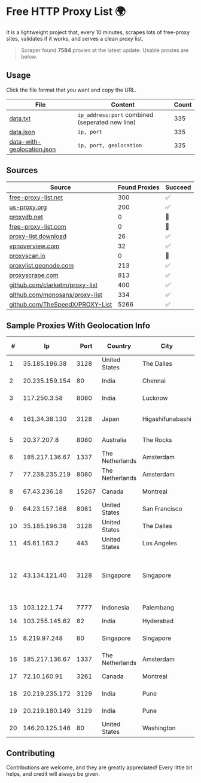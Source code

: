
# Free HTTP Proxy List 🌍

It is a lightweight project that, every 10 minutes, scrapes lots of free-proxy sites, validates if it works, and serves a clean proxy list.


> Scraper found **7584** proxies at the latest update. Usable proxies are below.

## Usage

Click the file format that you want and copy the URL.


|File|Content|Count|
|----|-------|-----|
|[data.txt](https://raw.githubusercontent.com/themiralay/Proxy-List-World/master/data.txt)|`ip_address:port` combined (seperated new line)|335|
|[data.json](https://raw.githubusercontent.com/themiralay/Proxy-List-World/master/data.json)|`ip, port`|335|
|[data-with-geolocation.json](https://raw.githubusercontent.com/themiralay/Proxy-List-World/master/data-with-geolocation.json)|`ip, port, geolocation`|335|

## Sources

|Source|Found Proxies|Succeed|
|------|-------------|-------|
|[free-proxy-list.net](https://free-proxy-list.net)|300|✅|
|[us-proxy.org](https://www.us-proxy.org)|200|✅|
|[proxydb.net](http://proxydb.net)|0|🚫|
|[free-proxy-list.com](https://free-proxy-list.com/?page=&port=&type%5B%5D=http&type%5B%5D=https&up_time=0&search=Search)|0|🚫|
|[proxy-list.download](https://www.proxy-list.download/HTTP)|26|✅|
|[vpnoverview.com](https://vpnoverview.com/privacy/anonymous-browsing/free-proxy-servers)|32|✅|
|[proxyscan.io](https://www.proxyscan.io)|0|🚫|
|[proxylist.geonode.com](https://proxylist.geonode.com/api/proxy-list?limit=300&page=1&sort_by=lastChecked&sort_type=desc&protocols=http,https)|213|✅|
|[proxyscrape.com](https://api.proxyscrape.com/v2/?request=displayproxies&protocol=http&timeout=10000&country=all&ssl=all&anonymity=all)|813|✅|
|[github.com/clarketm/proxy-list](https://raw.githubusercontent.com/clarketm/proxy-list/master/proxy-list-raw.txt)|400|✅|
|[github.com/monosans/proxy-list](https://raw.githubusercontent.com/monosans/proxy-list/main/proxies/http.txt)|334|✅|
|[github.com/TheSpeedX/PROXY-List](https://raw.githubusercontent.com/TheSpeedX/PROXY-List/master/http.txt)|5266|✅|


## Sample Proxies With Geolocation Info

|#|Ip|Port|Country|City|Internet Service Provider|
|-|--|----|-------|----|-------------------------|
|1|35.185.196.38|3128|United States|The Dalles|Google LLC|
|2|20.235.159.154|80|India|Chennai|Microsoft Corporation|
|3|117.250.3.58|8080|India|Lucknow|Bharat Sanchar Nigam Ltd|
|4|161.34.38.130|3128|Japan|Higashifunabashi|NTT PC Communications, Inc.|
|5|20.37.207.8|8080|Australia|The Rocks|Microsoft Corporation|
|6|185.217.136.67|1337|The Netherlands|Amsterdam|Hbing Limited|
|7|77.238.235.219|8080|The Netherlands|Amsterdam|Servers Tech Fzco|
|8|67.43.236.18|15267|Canada|Montreal|GloboTech Communications|
|9|64.23.157.168|8081|United States|San Francisco|DigitalOcean, LLC|
|10|35.185.196.38|3128|United States|The Dalles|Google LLC|
|11|45.61.163.2|443|United States|Los Angeles|FranTech Solutions|
|12|43.134.121.40|3128|Singapore|Singapore|Shenzhen Tencent Computer Systems Company Limited|
|13|103.122.1.74|7777|Indonesia|Palembang|PT. Java Digital Nusantara|
|14|103.255.145.62|82|India|Hyderabad|Pioneer Elabs Ltd|
|15|8.219.97.248|80|Singapore|Singapore|Alibaba (US) Technology Co., Ltd.|
|16|185.217.136.67|1337|The Netherlands|Amsterdam|Hbing Limited|
|17|72.10.160.91|3261|Canada|Montreal|GloboTech Communications|
|18|20.219.235.172|3129|India|Pune|Microsoft Corporation|
|19|20.219.180.149|3129|India|Pune|Microsoft Corporation|
|20|146.20.125.146|80|United States|Washington|Rackspace Hosting|



## Contributing

Contributions are welcome, and they are greatly appreciated! Every
little bit helps, and credit will always be given.

